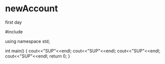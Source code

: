 # newAccount
first day


#include <iostream>

using namespace std;


int main()
{
cout<<"SUP"<<endl;
cout<<"SUP"<<endl;
cout<<"SUP"<<endl;
cout<<"SUP"<<endl;
return 0;
}
